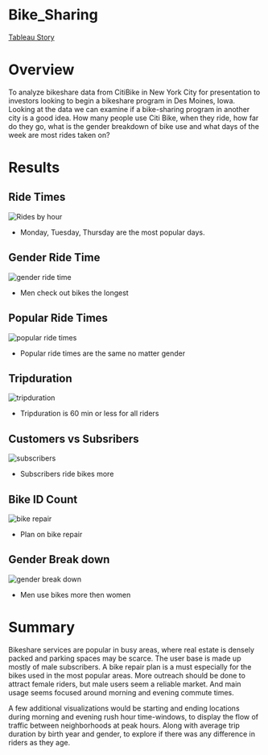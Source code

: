 # Bike_Sharing

[Tableau Story](https://public.tableau.com/app/profile/dan5194/viz/NYCBikeSharing_16632489923300/NYCCitBikeStory?publish=yes)


# Overview
To analyze bikeshare data from CitiBike in New York City for presentation to investors looking to begin a bikeshare program in Des Moines, Iowa.
Looking at the data we can examine if a bike-sharing program in another city is a good idea. How many people use Citi Bike, when they ride, how far do they go, what is the gender breakdown of bike use and what days of the week are most rides taken on?

# Results

## Ride Times
![Rides by hour](https://user-images.githubusercontent.com/106495422/190427086-5bfcd032-a3d3-4cb7-a474-9ee7e48475f1.png)
- Monday, Tuesday, Thursday are the most popular days.


## Gender Ride Time
![gender ride time](https://user-images.githubusercontent.com/106495422/190427403-fe8d82be-7682-41d8-8d8e-74c45ff72778.png)
- Men check out bikes the longest

## Popular Ride Times
![popular ride times](https://user-images.githubusercontent.com/106495422/190428307-a1af2390-3892-42d7-8896-3aa446e8031b.png)
- Popular ride times are the same no matter gender 

## Tripduration
![tripduration](https://user-images.githubusercontent.com/106495422/190428639-3bf4fbe7-e56b-4a8a-acd4-119bd004a345.png)
- Tripduration is 60 min or less for all riders

## Customers vs Subsribers
![subscribers](https://user-images.githubusercontent.com/106495422/190429163-49648d87-b75e-4c27-a956-c66c90f3e487.png)
- Subscribers ride bikes more

## Bike ID Count
![bike repair](https://user-images.githubusercontent.com/106495422/190429581-4d1ddf32-0777-4640-a260-f237c6ef2137.png)
- Plan on bike repair

## Gender Break down
![gender break down](https://user-images.githubusercontent.com/106495422/190431017-f2e31ebd-aa88-4344-a894-41b9830f0bab.png)
- Men use bikes more then women

# Summary
Bikeshare services are popular in busy areas, where real estate is densely packed and parking spaces may be scarce. The user base is made up mostly of male subscribers. A bike repair plan is a must especially for the bikes used in the most popular areas. More outreach should be done to attract female riders, but male users seem a reliable market. And main usage seems focused around morning and evening commute times.

A few additional visualizations would be starting and ending locations during morning and evening rush hour time-windows, to display the flow of traffic between neighborhoods at peak hours. Along with average trip duration by birth year and gender, to explore if there was any difference in riders as they age.






